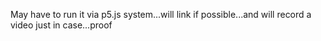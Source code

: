 May have to run it via p5.js system...will link if possible...and will record a video just in case...proof 
